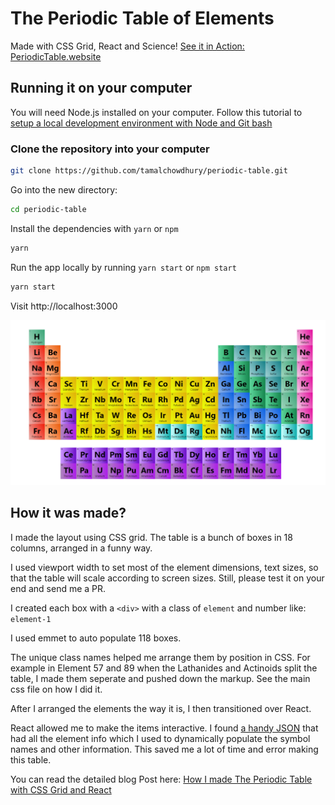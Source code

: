 # The Periodic Table of Elements

Made with CSS Grid, React and Science! [See it in Action: PeriodicTable.website](https://periodictableonline.netlify.app/)

## Running it on your computer

You will need Node.js installed on your computer. Follow this tutorial to [setup a local development environment with Node and Git bash](https://tamalweb.com/setup-local-dev-environment)

### Clone the repository into your computer

```sh
git clone https://github.com/tamalchowdhury/periodic-table.git
```

Go into the new directory:

```sh
cd periodic-table
```

Install the dependencies with `yarn` or `npm`

```sh
yarn
```

Run the app locally by running `yarn start` or `npm start`

```sh
yarn start
```

Visit http://localhost:3000

![Periodic Table](./screenshot.jpg)

## How it was made?

I made the layout using CSS grid. The table is a bunch of boxes in 18 columns, arranged in a funny way.

I used viewport width to set most of the element dimensions, text sizes, so that the table will scale according to screen sizes. Still, please test it on your end and send me a PR.

I created each box with a `<div>` with a class of `element` and number like: `element-1`

I used emmet to auto populate 118 boxes.

The unique class names helped me arrange them by position in CSS. For example in Element 57 and 89 when the Lathanides and Actinoids split the table, I made them seperate and pushed down the markup. See the main css file on how I did it.

After I arranged the elements the way it is, I then transitioned over React.

React allowed me to make the items interactive. I found [a handy JSON](https://github.com/Bowserinator/Periodic-Table-JSON) that had all the element info which I used to dynamically populate the symbol names and other information. This saved me a lot of time and error making this table.

You can read the detailed blog Post here: [How I made The Periodic Table with CSS Grid and React](https://tamalweb.com/periodic-table-reactjs)